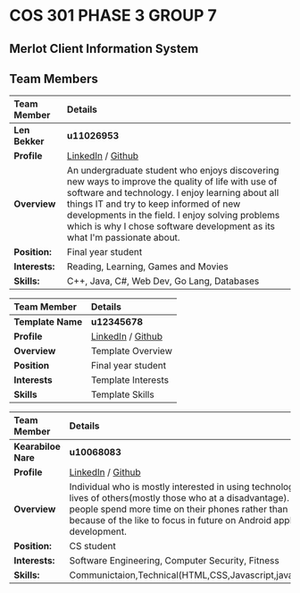 # **COS 301 PHASE 3 GROUP 7**

## **Merlot Client Information System**

## **Team Members**

|Team Member | Details | 
| :---         | :---         |    
|**Len Bekker**|   **u11026953**    |
|**Profile** |[LinkedIn](https://www.linkedin.com/in/len-bekker ) / [Github](https://github.com/LenBekker)|
|**Overview**|An undergraduate student who enjoys discovering new ways to improve the quality of life with use of software and technology. I enjoy learning about all things IT and try to keep informed of new developments in the field. I enjoy solving problems which is why I chose software development as its what I'm passionate about.|
|**Position:** |Final year student|
|**Interests:** |Reading, Learning, Games and Movies|
|**Skills:**|C++, Java, C#, Web Dev, Go Lang, Databases|


|Team Member | Details | 
| :---         | :---         |    
|**Template Name**|    **u12345678**   |
|**Profile** |[LinkedIn](https://www.google.co.za ) / [Github](https://www.google.co.za)|
|**Overview**|Template Overview|
|**Position** |Final year student|
|**Interests** |Template Interests|
|**Skills**|Template Skills|


|Team Member | Details | 
| :---         | :---         |    
|**Kearabiloe Nare**|   **u10068083**    |
|**Profile** |[LinkedIn]() / [Github](https://github.com/KearabiloeNare)|
|**Overview**| Individual who is mostly interested in using technology to better the lives of others(mostly those who at a disadvantage).  I feel most people spend more time on their phones rather than computers and because of the like to focus in future on Android application development. |
|**Position:** |CS student|
|**Interests:** |Software Engineering, Computer Security, Fitness|
|**Skills:**|Communictaion,Technical(HTML,CSS,Javascript,java,C++,MongoDB)|
